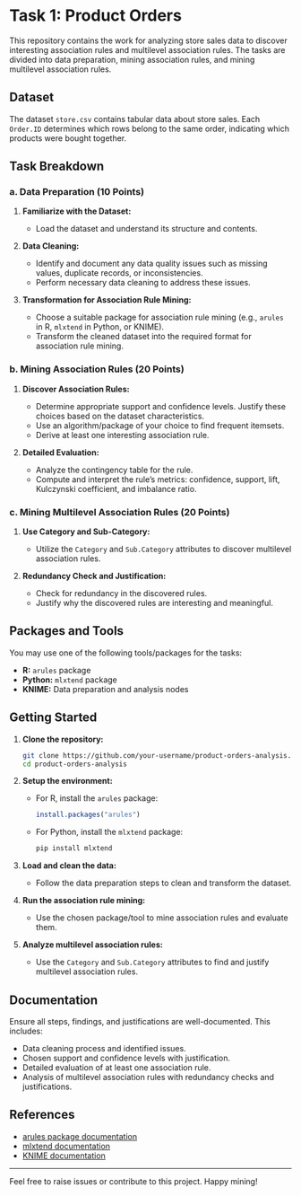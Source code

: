 # Task 1: Product Orders

This repository contains the work for analyzing store sales data to discover interesting association rules and multilevel association rules. The tasks are divided into data preparation, mining association rules, and mining multilevel association rules.

## Dataset

The dataset `store.csv` contains tabular data about store sales. Each `Order.ID` determines which rows belong to the same order, indicating which products were bought together.

## Task Breakdown

### a. Data Preparation (10 Points)

1. **Familiarize with the Dataset:**
   - Load the dataset and understand its structure and contents.

2. **Data Cleaning:**
   - Identify and document any data quality issues such as missing values, duplicate records, or inconsistencies.
   - Perform necessary data cleaning to address these issues.

3. **Transformation for Association Rule Mining:**
   - Choose a suitable package for association rule mining (e.g., `arules` in R, `mlxtend` in Python, or KNIME).
   - Transform the cleaned dataset into the required format for association rule mining.

### b. Mining Association Rules (20 Points)

1. **Discover Association Rules:**
   - Determine appropriate support and confidence levels. Justify these choices based on the dataset characteristics.
   - Use an algorithm/package of your choice to find frequent itemsets.
   - Derive at least one interesting association rule.

2. **Detailed Evaluation:**
   - Analyze the contingency table for the rule.
   - Compute and interpret the rule’s metrics: confidence, support, lift, Kulczynski coefficient, and imbalance ratio.

### c. Mining Multilevel Association Rules (20 Points)

1. **Use Category and Sub-Category:**
   - Utilize the `Category` and `Sub.Category` attributes to discover multilevel association rules.

2. **Redundancy Check and Justification:**
   - Check for redundancy in the discovered rules.
   - Justify why the discovered rules are interesting and meaningful.

## Packages and Tools

You may use one of the following tools/packages for the tasks:
- **R:** `arules` package
- **Python:** `mlxtend` package
- **KNIME:** Data preparation and analysis nodes

## Getting Started

1. **Clone the repository:**
   ```bash
   git clone https://github.com/your-username/product-orders-analysis.git
   cd product-orders-analysis
   ```

2. **Setup the environment:**
   - For R, install the `arules` package:
     ```R
     install.packages("arules")
     ```
   - For Python, install the `mlxtend` package:
     ```bash
     pip install mlxtend
     ```

3. **Load and clean the data:**
   - Follow the data preparation steps to clean and transform the dataset.

4. **Run the association rule mining:**
   - Use the chosen package/tool to mine association rules and evaluate them.

5. **Analyze multilevel association rules:**
   - Use the `Category` and `Sub.Category` attributes to find and justify multilevel association rules.

## Documentation

Ensure all steps, findings, and justifications are well-documented. This includes:
- Data cleaning process and identified issues.
- Chosen support and confidence levels with justification.
- Detailed evaluation of at least one association rule.
- Analysis of multilevel association rules with redundancy checks and justifications.

## References

- [arules package documentation](https://cran.r-project.org/web/packages/arules/arules.pdf)
- [mlxtend documentation](http://rasbt.github.io/mlxtend/)
- [KNIME documentation](https://www.knime.com/documentation)

---

Feel free to raise issues or contribute to this project. Happy mining!

